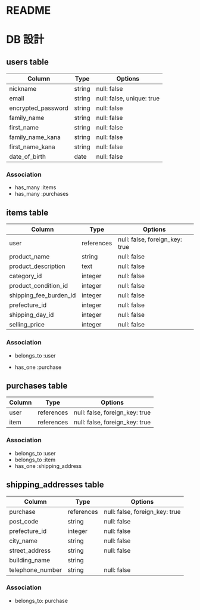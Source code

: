 # README

<!--
This README would normally document whatever steps are necessary to get the
application up and running.

Things you may want to cover:

- Ruby version

- System dependencies

- Configuration

- Database creation

- Database initialization

- How to run the test suite

- Services (job queues, cache servers, search engines, etc.)

- Deployment instructions

- ... -->

# DB 設計

## users table

<!-- テーブル名にはsがつく。複数のデータが入るから。 -->

<!-- 登録 -->

| Column             | Type   | Options                   |
| ------------------ | ------ | ------------------------- |
| nickname           | string | null: false               |
| email              | string | null: false, unique: true |
| encrypted_password | string | null: false               |
| family_name        | string | null: false               |
| first_name         | string | null: false               |
| family_name_kana   | string | null: false               |
| first_name_kana    | string | null: false               |
| date_of_birth      | date   | null: false               |

### Association

- has_many :items
- has_many :purchases
<!-- 複数形の時だけSがつく -->

## items table

<!-- 出品 -->

| Column                 | Type       | Options                        |
| ---------------------- | ---------- | ------------------------------ |
| user                   | references | null: false, foreign_key: true |
| product_name           | string     | null: false                    |
| product_description    | text       | null: false                    |
| category_id            | integer    | null: false                    |
| product_condition_id   | integer    | null: false                    |
| shipping_fee_burden_id | integer    | null: false                    |
| prefecture_id          | integer    | null: false                    |
| shipping_day_id        | integer    | null: false                    |
| selling_price          | integer    | null: false                    |

### Association

- belongs_to :user
<!-- １つの商品は1人のユーザーによって出品されている（属している） -->
- has_one :purchase
  <!-- １つの商品は１回だけ購入できる（属している） -->
  <!-- itemがuserに属する　belongs_toに外部キーを書く -->
  <!-- 親の方のテーブルにhas_oneを書く -->

## purchases table

<!-- 購入管理テーブル　誰が何を -->

| Column | Type       | Options                        |
| ------ | ---------- | ------------------------------ |
| user   | references | null: false, foreign_key: true |
| item   | references | null: false, foreign_key: true |

<!-- カラムは１つのデータが入るから単数系 -->

<!-- 外部キー　テーブル同士の結びつき  -->

### Association

- belongs_to :user
- belongs_to :item
- has_one :shipping_address
  <!-- 1対1 親がpurchases子が shipping_addresses -->
  <!-- 外部キーテーブル同士の結びつき　属する側に属される側のテーブル名_id | -->

## shipping_addresses table

<!-- 配送先 -->

| Column           | Type       | Options                        |
| ---------------- | ---------- | ------------------------------ |
| purchase         | references | null: false, foreign_key: true |
| post_code        | string     | null: false                    |
| prefecture_id    | integer    | null: false                    |
| city_name        | string     | null: false                    |
| street_address   | string     | null: false                    |
| building_name    | string     |                                |
| telephone_number | string     | null: false                    |

### Association

- belongs_to: purchase
